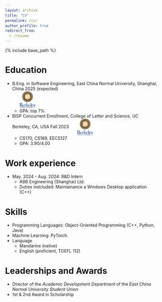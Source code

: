 ```yaml
---
layout: archive
title: "CV"
permalink: /cv/
author_profile: true
redirect_from:
  - /resume
---
```


{% include base_path %}

Education
======
* B.Eng. in Software Engineering, East China Normal University, Shanghai, China 2025 (expected) <div> <img title="ECNU" alt="berkeley" src="../images/ucb.png" width=100 align=center> </div>
  * GPA: top 7%
* BISP Concurrent Enrollment, College of Letter and Science, UC Berkeley, CA, USA Fall 2023 <img title="berkeley" alt="berkeley" src="../images/ucb.png" width=100 align=center>
  * CS170, CS189, EECS127
  * GPA: 3.90/4.00
  


Work experience
======
* May. 2024 - Aug. 2024: R&D Intern
  * ABB Engineering (Shanghai) Ltd.
  * Duties indcluded: Maintainance a Windows Desktop application (C++)
  
Skills
======
* Programming Languages: Object-Oriented Programming (C++, Python, Java)
* Machine Learning: PyTorch
* Language
  * Mandarine (native)
  * English (proficient, TOEFL 112)

<!-- Publications
======
  <ul>{% for post in site.publications %}
    {% include archive-single-cv.html %}
  {% endfor %}</ul>
  
Talks
======
  <ul>{% for post in site.talks %}
    {% include archive-single-talk-cv.html %}
  {% endfor %}</ul>
  
Teaching
======
  <ul>{% for post in site.teaching %}
    {% include archive-single-cv.html %}
  {% endfor %}</ul> -->
  
Leaderships and Awards
======
* Director of the *Academic Development Department* of the *East China Normal University Student Union*
* 1st & 2nd Award in Scholarship
